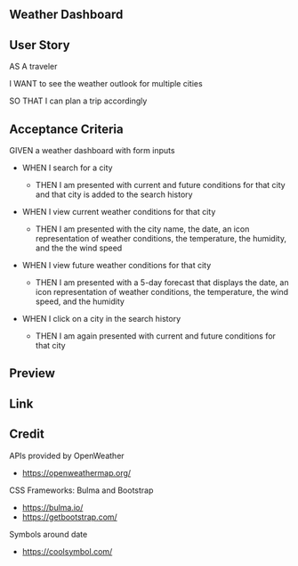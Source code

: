 ## Weather Dashboard 

## User Story

AS A traveler

I WANT to see the weather outlook for multiple cities

SO THAT I can plan a trip accordingly

## Acceptance Criteria

GIVEN a weather dashboard with form inputs
- WHEN I search for a city
    - THEN I am presented with current and future conditions for that city and that city is added to the search history

- WHEN I view current weather conditions for that city
    - THEN I am presented with the city name, the date, an icon representation of weather conditions, the temperature, the humidity, and the the wind speed

- WHEN I view future weather conditions for that city
    - THEN I am presented with a 5-day forecast that displays the date, an icon representation of weather conditions, the temperature, the wind speed, and the humidity

- WHEN I click on a city in the search history
    - THEN I am again presented with current and future conditions for that city


## Preview


## Link


## Credit

APIs provided by OpenWeather
- https://openweathermap.org/

CSS Frameworks: Bulma and Bootstrap
- https://bulma.io/ 
- https://getbootstrap.com/

Symbols around date
- https://coolsymbol.com/
